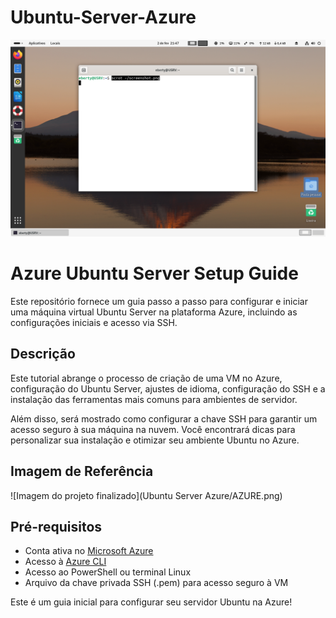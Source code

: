 # Ubuntu-Server-Azure

![Imagem do projeto finalizado](Ubuntu-Server-Azure/UbuntuServer.png)

# Azure Ubuntu Server Setup Guide

Este repositório fornece um guia passo a passo para configurar e iniciar uma máquina virtual Ubuntu Server na plataforma Azure, incluindo as configurações iniciais e acesso via SSH.

## Descrição

Este tutorial abrange o processo de criação de uma VM no Azure, configuração do Ubuntu Server, ajustes de idioma, configuração do SSH e a instalação das ferramentas mais comuns para ambientes de servidor. 

Além disso, será mostrado como configurar a chave SSH para garantir um acesso seguro à sua máquina na nuvem. Você encontrará dicas para personalizar sua instalação e otimizar seu ambiente Ubuntu no Azure.

## Imagem de Referência

![Imagem do projeto finalizado](Ubuntu Server Azure/AZURE.png)

## Pré-requisitos

- Conta ativa no [Microsoft Azure](https://azure.microsoft.com/)
- Acesso à [Azure CLI](https://learn.microsoft.com/en-us/cli/azure/install-azure-cli)
- Acesso ao PowerShell ou terminal Linux
- Arquivo da chave privada SSH (.pem) para acesso seguro à VM
  

 Este é um guia inicial para configurar seu servidor Ubuntu na Azure!
